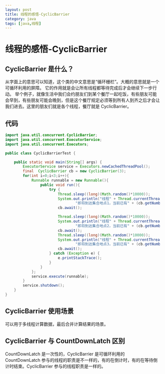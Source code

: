 ```yaml
---
layout: post
title: 线程的感悟-CyclicBarrier
category: java
tags: [java,线程]
---
```


# 线程的感悟-CyclicBarrier #

## CyclicBarrier 是什么？ ##
从字面上的意思可以知道，这个类的中文意思是“循环栅栏”。大概的意思就是一个可循环利用的屏障。
它的作用就是会让所有线程都等待完成后才会继续下一步行动。
举个例子，就像生活中我们会约朋友们到某个餐厅一起吃饭，有些朋友可能会早到，有些朋友可能会晚到，但是这个餐厅规定必须等到所有人到齐之后才会让我们进去。这里的朋友们就是各个线程，餐厅就是 CyclicBarrier。

## 代码 ##
``` java 
import java.util.concurrent.CyclicBarrier;
import java.util.concurrent.ExecutorService;
import java.util.concurrent.Executors;

public class CyclicBarrierTest {

    public static void main(String[] args) {
        ExecutorService service = Executors.newCachedThreadPool();
        final  CyclicBarrier cb = new CyclicBarrier(3);
        for(int i=0;i<3;i++){
            Runnable runnable = new Runnable(){
                public void run(){
                    try {
                        Thread.sleep((long)(Math.random()*10000));
                        System.out.println("线程" + Thread.currentThread().getName() +
                                "即将到达集合地点1，当前已有" + (cb.getNumberWaiting()+1) + "个已经到达，" + (cb.getNumberWaiting()==2?"都到齐了，继续走啊":"正在等候"));
                        cb.await();

                        Thread.sleep((long)(Math.random()*10000));
                        System.out.println("线程" + Thread.currentThread().getName() +
                                "即将到达集合地点2，当前已有" + (cb.getNumberWaiting()+1) + "个已经到达，" + (cb.getNumberWaiting()==2?"都到齐了，继续走啊":"正在等候"));
                        cb.await();
                        Thread.sleep((long)(Math.random()*10000));
                        System.out.println("线程" + Thread.currentThread().getName() +
                                "即将到达集合地点3，当前已有" + (cb.getNumberWaiting() + 1) + "个已经到达，" + (cb.getNumberWaiting()==2?"都到齐了，继续走啊":"正在等候"));
                        cb.await();
                    } catch (Exception e) {
                        e.printStackTrace();
                    }
                }
            };
            service.execute(runnable);
        }
        service.shutdown();
    }
}
```

## CyclicBarrier 使用场景 ##
可以用于多线程计算数据，最后合并计算结果的场景。

## CyclicBarrier 与 CountDownLatch 区别 ##

CountDownLatch 是一次性的，CyclicBarrier 是可循环利用的
CountDownLatch 参与的线程的职责是不一样的，有的在倒计时，有的在等待倒计时结束。CyclicBarrier 参与的线程职责是一样的。
